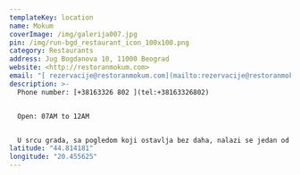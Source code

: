 ```yaml
---
templateKey: location
name: Mokum
coverImage: /img/galerija007.jpg
pin: /img/run-bgd_restaurant_icon_100x100.png
category: Restaurants
address: Jug Bogdanova 10, 11000 Beograd
website: <http://restoranmokum.com>
email: "[ rezervacije@restoranmokum.com](mailto:rezervacije@restoranmokum.com)"
description: >-
  Phone number: [+38163326 802 ](tel:+38163326802)


  Open: 07AM to 12AM


  U srcu grada, sa pogledom koji ostavlja bez daha, nalazi se jedan od najlepših restorana u Beogradu. Restoran Mokum svojim posetiocima pruža ugođaj koji se dugo pamti. Izvanredna hrana, prijatan ambijent i ljubazno osoblje je nešto čime naš restoran može da se pohvali.
latitude: "44.814181"
longitude: "20.455625"
---
```

